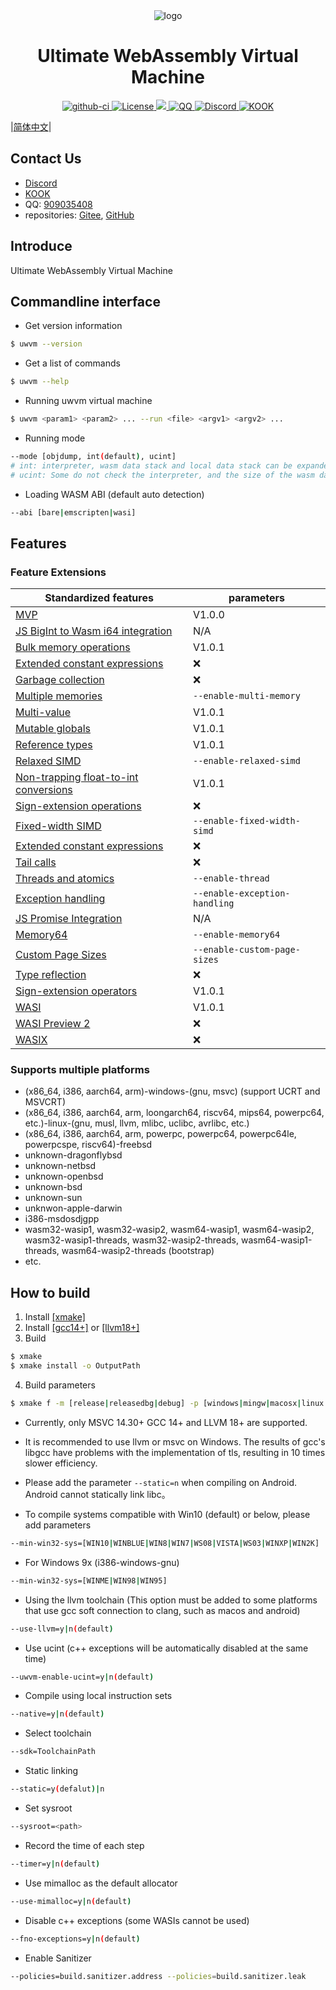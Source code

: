 <div style="text-align:center">
    <img src="documents/images/logo_256x256.png" , alt="logo" />
    <h1>Ultimate WebAssembly Virtual Machine</h1>
    <a href="https://github.com/UltiELF/uwvm/actions?query=workflow%3Auwvm-build">
      <img src="https://img.shields.io/github/actions/workflow/status/UltiELF/uwvm/uwvm.yml?branch=dev&logo=linux" alt="github-ci" />
    </a>
    <a href="LICENSE.md">
        <img src="https://img.shields.io/badge/License-Apache%202.0-green.svg" , alt="License" />
    </a>
    <a href="https://en.cppreference.com">
        <img src="https://img.shields.io/badge/language-c++23-blue.svg" ,alt="cppreference" />
    </a>
    <a
        href="http://qm.qq.com/cgi-bin/qm/qr?_wv=1027&k=ZC_7qjkJTPdDT1-mjefD-a8X5V30A_ql&authKey=CJ41sGDX5Oyut4IccWrKUdsqSfbgJztM7OiJ4etn7ruTJRpYbgi%2FIrfEEJxHOZew&noverify=0&group_code=909035408">
        <img src="https://img.shields.io/badge/chat-on%20QQ-red.svg" , alt="QQ" />
    </a>
    <a
        href="https://discord.gg/xkvGy79e">
        <img src="https://img.shields.io/badge/chat-on%20Discord-7289da.svg" , alt="Discord" />
    </a>
    <a
        href="https://kook.top/L7rWIo">
        <img src="https://img.shields.io/badge/chat-on%20KOOK-6bff1d.svg" , alt="KOOK" />
    </a>
</div>

|[简体中文](README.zh_CN.md)|

## Contact Us

- [Discord](https://discord.gg/xkvGy79e)
- [KOOK](https://kook.top/L7rWIo)
- QQ: [909035408](http://qm.qq.com/cgi-bin/qm/qr?_wv=1027&k=ZC_7qjkJTPdDT1-mjefD-a8X5V30A_ql&authKey=CJ41sGDX5Oyut4IccWrKUdsqSfbgJztM7OiJ4etn7ruTJRpYbgi%2FIrfEEJxHOZew&noverify=0&group_code=909035408)
- repositories: [Gitee](https://gitee.com/UltiELF/uwvm), [GitHub](https://github.com/UltiELF/uwvm)

## Introduce
Ultimate WebAssembly Virtual Machine

## Commandline interface
* Get version information
```bash
$ uwvm --version
```
* Get a list of commands
```bash
$ uwvm --help
```
* Running uwvm virtual machine
```bash
$ uwvm <param1> <param2> ... --run <file> <argv1> <argv2> ...
```
* Running mode
```bash
--mode [objdump, int(default), ucint]
# int: interpreter, wasm data stack and local data stack can be expanded and checked; Memory operation check; and so on
# ucint: Some do not check the interpreter, and the size of the wasm data stack is fixed without checking. Virtual machine security is protected by setting the leftmost and rightmost pages of the data stack with no read/write execution permissions; The local data stack uses the thread's own stack; Memory operation check; And so on; 125% faster performance than interpreter
```
* Loading WASM ABI (default auto detection)
```bash
--abi [bare|emscripten|wasi]
```

## Features
### Feature Extensions
| Standardized features                                                                                                                              |     parameters                       |
|----------------------------------------------------------------------------------------------------------------------------------------------------|--------------------------------------|
| [MVP](https://github.com/WebAssembly/design/blob/main/BinaryEncoding.md)                                                                           |  V1.0.0                              |
| [JS BigInt to Wasm i64 integration](https://github.com/WebAssembly/JS-BigInt-integration)                                                          |  N/A                                 |
| [Bulk memory operations](https://github.com/WebAssembly/bulk-memory-operations/blob/master/proposals/bulk-memory-operations/Overview.md)           |  V1.0.1                              |
| [Extended constant expressions](https://github.com/WebAssembly/extended-const/blob/master/proposals/extended-const/Overview.md)                    |  :x:                                 |
| [Garbage collection](https://github.com/WebAssembly/gc)                                                                                            |  :x:                                 |
| [Multiple memories](https://github.com/WebAssembly/multi-memory/blob/master/proposals/multi-memory/Overview.md)                                    |  ```--enable-multi-memory```         |
| [Multi-value](https://github.com/WebAssembly/spec/blob/master/proposals/multi-value/Overview.md)                                                   |  V1.0.1                              |
| [Mutable globals](https://github.com/WebAssembly/mutable-global/blob/master/proposals/mutable-global/Overview.md)                                  |  V1.0.1                              |
| [Reference types](https://github.com/WebAssembly/reference-types/blob/master/proposals/reference-types/Overview.md)                                |  V1.0.1                              |
| [Relaxed SIMD](https://github.com/WebAssembly/relaxed-simd/tree/main/proposals/relaxed-simd)                                                       |  ```--enable-relaxed-simd```         |
| [Non-trapping float-to-int conversions](https://github.com/WebAssembly/spec/blob/master/proposals/nontrapping-float-to-int-conversion/Overview.md) |  V1.0.1                              |
| [Sign-extension operations](https://github.com/WebAssembly/spec/blob/master/proposals/sign-extension-ops/Overview.md)                              |  :x:                                 |
| [Fixed-width SIMD](https://github.com/WebAssembly/simd/blob/master/proposals/simd/SIMD.md)                                                         |  ```--enable-fixed-width-simd```     |
| [Extended constant expressions](https://github.com/WebAssembly/extended-const/blob/master/proposals/extended-const/Overview.md)                    |  :x:                                 |
| [Tail calls](https://github.com/WebAssembly/tail-call/blob/master/proposals/tail-call/Overview.md)                                                 |  :x:                                 |
| [Threads and atomics](https://github.com/WebAssembly/threads/blob/master/proposals/threads/Overview.md)                                            |  ```--enable-thread```               |
| [Exception handling](https://github.com/WebAssembly/exception-handling/blob/master/proposals/exception-handling/Exceptions.md)                     |  ```--enable-exception-handling```   |
| [JS Promise Integration](https://github.com/WebAssembly/js-promise-integration)                                                                    |  N/A                                 |
| [Memory64](https://github.com/WebAssembly/memory64/blob/master/proposals/memory64/Overview.md)                                                     |  ```--enable-memory64```             |
| [Custom Page Sizes](https://github.com/WebAssembly/custom-page-sizes/blob/main/proposals/custom-page-sizes/Overview.md)                            |  ```--enable-custom-page-sizes```    |
| [Type reflection](https://github.com/WebAssembly/js-types/blob/main/proposals/js-types/Overview.md)                                                |  :x:                                 |
| [Sign-extension operators](https://github.com/WebAssembly/sign-extension-ops/blob/master/proposals/sign-extension-ops/Overview.md)                 |  V1.0.1                              |
| [WASI](https://github.com/WebAssembly/WASI)                                                                                                        |  V1.0.1                              |
| [WASI Preview 2](https://github.com/WebAssembly/WASI/blob/main/preview2/README.md)                                                                 |  :x:                                 |
| [WASIX](https://wasix.org/)                                                                                                                        |  :x:                                 |

### Supports multiple platforms
* (x86\_64, i386, aarch64, arm)-windows-(gnu, msvc) (support UCRT and MSVCRT)
* (x86\_64, i386, aarch64, arm, loongarch64, riscv64, mips64, powerpc64, etc.)-linux-(gnu, musl, llvm, mlibc, uclibc, avrlibc, etc.)
* (x86\_64, i386, aarch64, arm, powerpc, powerpc64, powerpc64le, powerpcspe, riscv64)-freebsd
* unknown-dragonflybsd
* unknown-netbsd
* unknown-openbsd
* unknown-bsd
* unknown-sun
* unknwon-apple-darwin
* i386-msdosdjgpp
* wasm32-wasip1, wasm32-wasip2, wasm64-wasip1, wasm64-wasip2, wasm32-wasip1-threads, wasm32-wasip2-threads, wasm64-wasip1-threads, wasm64-wasip2-threads (bootstrap)
* etc.

## How to build
1. Install [[xmake]](https://github.com/xmake-io/xmake/)
2. Install [[gcc14+]](https://github.com/trcrsired/gcc-releases/releases) or [[llvm18+]](https://github.com/trcrsired/llvm-releases/releases)
3. Build
```bash
$ xmake 
$ xmake install -o OutputPath 
```
4. Build parameters
```bash
$ xmake f -m [release|releasedbg|debug] -p [windows|mingw|macosx|linux|iphoneos ..] -a [x86_64|i386|arm|aarch64 ..] --cppstdlib=[default|libstdc++|libc++] ..
```
* Currently, only MSVC 14.30+ GCC 14+ and LLVM 18+ are supported.
* It is recommended to use llvm or msvc on Windows. The results of gcc's libgcc have problems with the implementation of tls, resulting in 10 times slower efficiency.
* Please add the parameter ``` --static=n ``` when compiling on Android. Android cannot statically link libc。

* To compile systems compatible with Win10 (default) or below, please add parameters
```bash 
--min-win32-sys=[WIN10|WINBLUE|WIN8|WIN7|WS08|VISTA|WS03|WINXP|WIN2K] 
```
* For Windows 9x (i386-windows-gnu)
```bash 
--min-win32-sys=[WINME|WIN98|WIN95]
```
* Using the llvm toolchain (This option must be added to some platforms that use gcc soft connection to clang, such as macos and android)
```bash 
--use-llvm=y|n(default)
```
* Use ucint (c++ exceptions will be automatically disabled at the same time)
```bash 
--uwvm-enable-ucint=y|n(default)
```
* Compile using local instruction sets
```bash 
--native=y|n(default)
```
* Select toolchain
```bash 
--sdk=ToolchainPath
```
* Static linking
```bash 
--static=y(defalut)|n
```
* Set sysroot
```bash 
--sysroot=<path>
```
* Record the time of each step
```bash 
--timer=y|n(default)
```
* Use mimalloc as the default allocator
```bash 
--use-mimalloc=y|n(default)
```
* Disable c++ exceptions (some WASIs cannot be used)
```bash
--fno-exceptions=y|n(default)
```
* Enable Sanitizer
```bash 
--policies=build.sanitizer.address --policies=build.sanitizer.leak
```

